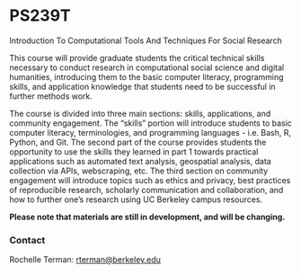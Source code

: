 # PS239T
Introduction To Computational Tools And Techniques For Social Research

This course will provide graduate students the critical technical skills necessary to conduct research in computational social science and digital humanities, introducing them to the basic computer literacy, programming skills, and application knowledge that students need to be successful in further methods work.

The course is divided into three main sections: skills, applications, and community engagement. The “skills” portion will introduce students to basic computer literacy, terminologies, and programming languages - i.e. Bash, R, Python, and Git. The second part of the course provides students the opportunity to use the skills they learned in part 1 towards practical applications such as automated text analysis, geospatial analysis, data collection via APIs, webscraping, etc. The third section on community engagement will introduce topics such as ethics and privacy, best practices of reproducible research, scholarly communication and collaboration, and how to further one’s research using UC Berkeley campus resources.

**Please note that materials are still in development, and will be changing.**

### Contact

Rochelle Terman: rterman@berkeley.edu
